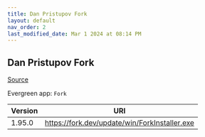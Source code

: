 ```yaml
---
title: Dan Pristupov Fork
layout: default
nav_order: 2
last_modified_date: Mar 1 2024 at 08:14 PM
---
```


## Dan Pristupov Fork

[Source](https://www.fork.dev)

Evergreen app: `Fork`

| Version | URI                                           |
| ------- | --------------------------------------------- |
| 1.95.0  | https://fork.dev/update/win/ForkInstaller.exe |
